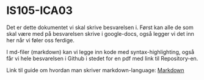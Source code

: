 # IS105-ICA03
Det er dette dokumentet vi skal skrive besvarelsen i. Først kan alle de som skal være med på besvarelsen skrive i google-docs, også legger vi det inn her når vi føler oss ferdige.

I md-filer (markdown) kan vi legge inn kode med syntax-highlighting, også får vi hele besvarelsen i Github i stedet for en pdf med link til Repository-en.

Link til guide om hvordan man skriver markdown-language:
[Markdown](https://guides.github.com/features/mastering-markdown/)
